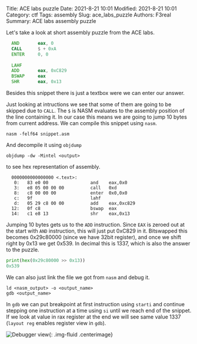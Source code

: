 Title: ACE labs puzzle
Date: 2021-8-21 10:01
Modified: 2021-8-21 10:01
Category: ctf
Tags: assembly
Slug: ace_labs_puzzle
Authors: F3real
Summary: ACE labs assembly puzzle

Let's take a look at short assembly puzzle from the ACE labs.
~~~asm
  AND       eax, 0                    
  CALL      $ + 0xA                
  ENTER     0, 0
 
  LAHF 
  ADD       eax, 0xC829
  BSWAP     eax
  SHR       eax, 0x13 
~~~
Besides this snippet there is just a textbox were we can enter our answer.

Just looking at intructions we see that some of them are going to be skipped due to `CALL`. The `$` is NASM evaluates to the assembly position of the line containing it. In our case this means we are going to jump 10 bytes from current address.
We can compile this snippet using `nasm`.

~~~text
nasm -felf64 snippet.asm
~~~

And decompile it using `objdump` 
~~~text 
objdump -dw -Mintel <output>
~~~

to see hex representation of assembly. 

~~~text
  0000000000000000 <.text>:
   0:	83 e0 00             	and    eax,0x0
   3:	e8 05 00 00 00       	call   0xd
   8:	c8 00 00 00          	enter  0x0,0x0
   c:	9f                   	lahf   
   d:	05 29 c8 00 00       	add    eax,0xc829
  12:	0f c8                	bswap  eax
  14:	c1 e8 13             	shr    eax,0x13
~~~

Jumping 10 bytes gets us to the `ADD` instruction. Since `EAX` is zeroed out at the start with `AND` instruction, this will just put 0xC829 in it. Bitswapped this becomes 0x29c80000 (since we have 32bit register), and once we shift right by 0x13 we get 0x539.
In decimal this is 1337, which is also the answer to the puzzle.

~~~python
print(hex(0x29c80000 >> 0x13))
0x539
~~~

We can also just link the file we got from `nasm` and debug it.
~~~text
ld <nasm_output> -o <output_name>
gdb <output_name>
~~~
In `gdb` we can put breakpoint at first instruction using `starti` and continue stepping one instruction at a time using `si` until we reach end of the snippet. If we look at value in rax register at the end we will see same value 1337 (`layout reg` enables register view in `gdb`).

![Debugger view]({static}/images/2021_8_21_debugger.png){: .img-fluid .centerimage}